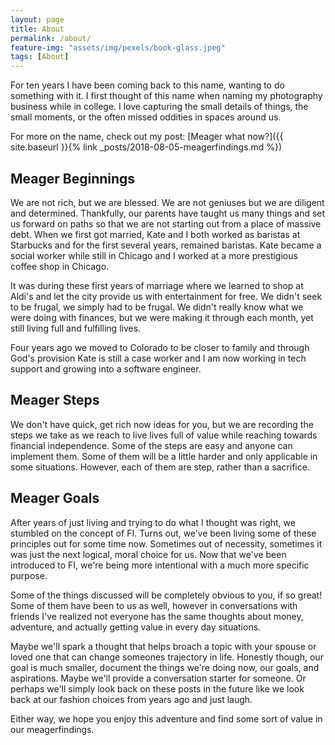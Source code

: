 ```yaml
---
layout: page
title: About
permalink: /about/
feature-img: "assets/img/pexels/book-glass.jpeg"
tags: [About]
---
```


For ten years I have been coming back to this name, wanting to do something with it. I first thought of this name when naming my photography business while in college. I love capturing the small details of things, the small moments, or the often missed oddities in spaces around us.

For more on the name, check out my post: [Meager what now?]({{ site.baseurl }}{% link _posts/2018-08-05-meagerfindings.md %})

## Meager Beginnings

We are not rich, but we are blessed. We are not geniuses but we are diligent and determined. Thankfully, our parents have taught us many things and set us forward on paths so that we are not starting out from a place of massive debt. When we first got married, Kate and I both worked as baristas at Starbucks and for the first several years, remained baristas. Kate became a social worker while still in Chicago and I worked at a more prestigious coffee shop in Chicago.

It was during these first years of marriage where we learned to shop at Aldi's and let the city provide us with entertainment for free. We didn't seek to be frugal, we simply had to be frugal. We didn't really know what we were doing with finances, but we were making it through each month, yet still living full and fulfilling lives.

Four years ago we moved to Colorado to be closer to family and through God's provision Kate is still a case worker and I am now working in tech support and growing into a software engineer.

## Meager Steps

We don't have quick, get rich now ideas for you, but we are recording the steps we take as we reach to live lives full of value while reaching towards financial independence. Some of the steps are easy and anyone can implement them. Some of them will be a little harder and only applicable in some situations. However, each of them are step, rather than a sacrifice.

## Meager Goals

After years of just living and trying to do what I thought was right, we stumbled on the concept of FI. Turns out, we’ve been living some of these principles out for some time now. Sometimes out of necessity, sometimes it was just the next logical, moral choice for us. Now that we've been introduced to FI, we're being more intentional with a much more specific purpose.

Some of the things discussed will be completely obvious to you, if so great! Some of them have been to us as well, however in conversations with friends I've realized not everyone has the same thoughts about money, adventure, and actually getting value in every day situations.

Maybe we'll spark a thought that helps broach a topic with your spouse or loved one that can change someones trajectory in life. Honestly though, our goal is much smaller, document the things we're doing now, our goals, and aspirations. Maybe we'll provide a conversation starter for someone. Or perhaps we'll simply look back on these posts in the future like we look back at our fashion choices from years ago and just laugh.

Either way, we hope you enjoy this adventure and find some sort of value in our meagerfindings.
